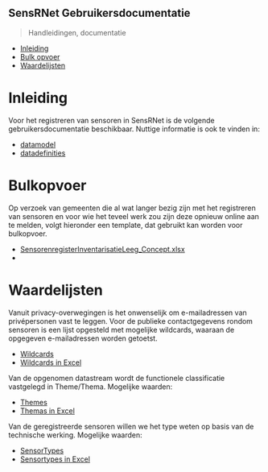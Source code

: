 SensRNet Gebruikersdocumentatie
-------------------------------
> Handleidingen, documentatie

- [Inleiding](#Inleiding)
- [Bulk opvoer](#Bulkopvoer)
- [Waardelijsten](#Waardelijsten)

Inleiding
============
Voor het registreren van sensoren in SensRNet is de volgende gebruikersdocumentatie beschikbaar. Nuttige informatie is ook te vinden in:
- [datamodel](model.md)
- [datadefinities](definitions.rst)

Bulkopvoer
===========
Op verzoek van gemeenten die al wat langer bezig zijn met het registreren van sensoren en voor wie het teveel werk zou zijn deze opnieuw online aan te melden, volgt hieronder een template, dat gebruikt kan worden voor bulkopvoer.

- [SensorenregisterInventarisatieLeeg_Concept.xlsx](SensorenregisterInventarisatieLeeg_Concept.xlsx)
- 

Waardelijsten
=============

Vanuit privacy-overwegingen is het onwenselijk om e-mailadressen van privépersonen vast te leggen. Voor de publieke contactgegevens rondom sensoren is een lijst opgesteld met mogelijke wildcards, waaraan de opgegeven e-mailadressen worden getoetst. 
- [Wildcards](Waardelijst_Wildcards.md) 
- [Wildcards in Excel](Waardelijst_Wildcards.xlsx)

Van de opgenomen datastream wordt de functionele classificatie vastgelegd in Theme/Thema. Mogelijke waarden:
- [Themes](Waardelijst_Thema.md)
- [Themas in Excel](Waardelijst_Thema.xlsx)

Van de geregistreerde sensoren willen we het type weten op basis van de technische werking. Mogelijke waarden:
- [SensorTypes](Waardelijst_SensorTypes.md)
- [Sensortypes in Excel](Waardelijst_Sensortypes.xlsx)

